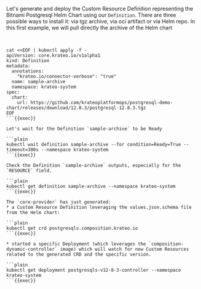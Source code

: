 
Let's generate and deploy the Custom Resource Definition representing the Bitnami Postgresql Helm Chart using our `Definition`. There are three possible ways to install it: via tgz archive, via oci artifact or via Helm repo. In this first example, we will pull directly the archive of the Helm chart

<br>

```plain
cat <<EOF | kubectl apply -f -
apiVersion: core.krateo.io/v1alpha1
kind: Definition
metadata:
  annotations:
    "krateo.io/connector-verbose": "true"
  name: sample-archive
  namespace: krateo-system
spec:
  chart:
    url: https://github.com/krateoplatformops/postgresql-demo-chart/releases/download/12.8.3/postgresql-12.8.3.tgz
EOF
```{{exec}}

Let's wait for the Definition `sample-archive` to be Ready

```plain
kubectl wait definition sample-archive --for condition=Ready=True --timeout=300s --namespace krateo-system
```{{exec}}

Check the Definition `sample-archive` outputs, especially for the `RESOURCE` field.

```plain
kubectl get definition sample-archive --namespace krateo-system
```{{exec}}

The `core-provider` has just generated:
* a Custom Resource Definition leveraging the values.json.schema file from the Helm chart:

```plain
kubectl get crd postgresqls.composition.krateo.io
```{{exec}}

* started a specific Deployment (which leverages the `composition-dynamic-controller` image) which will watch for new Custom Resources related to the generated CRD and the specific version.

```plain
kubectl get deployment postgresqls-v12-8-3-controller --namespace krateo-system
```{{exec}}
